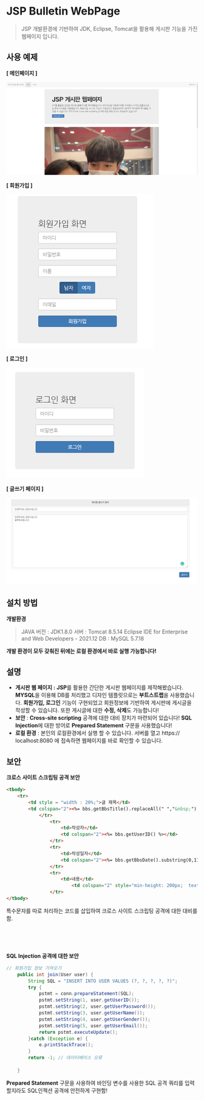 # JSP Bulletin WebPage

> JSP 개발환경에 기반하여 JDK, Eclipse, Tomcat을 활용해 게시판 기능을 가진 웹페이지 입니다.

## 사용 예제
**[ 메인페이지 ]**
<p align="left">
<img src="https://github.com/idkim97/idkim97.github.io/blob/master/img/jsp1.png?raw=true">
</p>

**[ 회원가입 ]**
<p align="left">
<img src="https://github.com/idkim97/idkim97.github.io/blob/master/img/jsp3.png?raw=true">
</p>

**[ 로그인 ]**
<p align="left">
<img src="https://github.com/idkim97/idkim97.github.io/blob/master/img/jsp4.png?raw=true">
</p>

**[ 글쓰기 페이지 ]**
<p align="left">
<img src="https://github.com/idkim97/idkim97.github.io/blob/master/img/jsp2.png?raw=true">
</p>

## 설치 방법
**개발환경**

> JAVA 버전 : JDK1.8.0 
> 서버 : Tomcat 8.5.14
> Eclipse IDE for Enterprise and Web Developers - 2021.12
> DB : MySQL 5.7.18

**개발 환경이 모두 갖춰진 뒤에는 로컬 환경에서 바로 실행 가능합니다!**


## 설명
- **게시판 웹 페이지 :** **JSP**를 활용한 간단한 게시판 웹페이지를 제작해봤습니다. **MYSQL**을 이용해 DB를 처리했고 디자인 템플릿으로는 **부트스트랩**을 사용했습니다. **회원가입, 로그인** 기능이 구현되었고 회원정보에 기반하여 게시판에 게시글을 작성할 수 있습니다. 또한 게시글에 대한 **수정, 삭제**도 가능합니다!
- **보안** :  **Cross-site scripting** 공격에 대한 대비 장치가 마련되어 있습니다! **SQL Injection**에 대한 방어로 **Prepared Statement** 구문을 사용했습니다!
- **로컬 환경** : 본인의 로컬환경에서 실행 할 수 있습니다. 서버를 열고 https:// localhost:8080 에 접속하면 웹페이지를 바로 확인할 수 있습니다.

## 보안
**크로스 사이트 스크립팅 공격 보안**
```html
<tbody>
	<tr>
		<td style = "width : 20%;">글 제목</td>
		<td colspan="2"><%= bbs.getBbsTitle().replaceAll(" ","&nbsp;").replaceAll("<","&lt;").replaceAll(">","&gt;").replaceAll("\n","<br>") %></td>
			</tr>
				<tr>
					<td>작성자</td>
					<td colspan="2"><%= bbs.getUserID() %></td>
				</tr>
				<tr>
					<td>작성일자</td>
					<td colspan="2"><%= bbs.getBbsDate().substring(0,11) + bbs.getBbsDate().substring(11,13)+"시"+bbs.getBbsDate().substring(14,16)+"분" %></td>
				</tr>
				<tr>
					<td>내용</td>
						<td colspan="2" style="min-height: 200px;  text-align  : Left;"><%= bbs.getBbsContent().replaceAll(" ","&nbsp;").replaceAll("<","&lt;").replaceAll(">","&gt;").replaceAll("\n","<br>") %></td>
				</tr>	
</tbody>		
```
특수문자를 따로 처리하는 코드를 삽입하여 크로스 사이트 스크립팅 공격에 대한 대비를 함.

<br><br><br>

**SQL Injection 공격에 대한 보안**

```java
// 회원가입 정보 가져오기
	public int join(User user) {
		String SQL = "INSERT INTO USER VALUES (?, ?, ?, ?, ?)";
		try {
			pstmt = conn.prepareStatement(SQL);
			pstmt.setString(1, user.getUserID());
			pstmt.setString(2, user.getUserPassword());
			pstmt.setString(3, user.getUserName());
			pstmt.setString(4, user.getUserGender());
			pstmt.setString(5, user.getUserEmail());
			return pstmt.executeUpdate();
		}catch (Exception e) {
			e.printStackTrace();
		}
		return -1; // 데이터베이스 오류
		
	}
```
**Prepared Statement** 구문을 사용하여 바인딩 변수를 사용한 SQL 공격 쿼리를 입력할지라도 SQL인젝션 공격에 안전하게 구현함!
